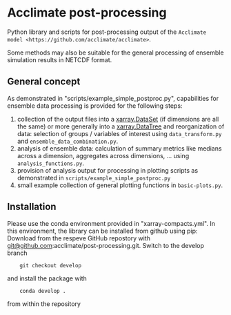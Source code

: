 Acclimate post-processing
=========================

Python library and scripts for post-processing output of the `Acclimate model <https://github.com/acclimate/acclimate>`.

Some methods may also be suitable for the general processing of ensemble simulation results in NETCDF format.

## General concept

As demonstrated in "scripts/example_simple_postproc.py", capabilities for ensemble data processing is provided for the following steps:

1) collection of the output files into a [xarray.DataSet](http://xarray.pydata.org/en/stable/generated/xarray.Dataset.html) (if dimensions are all the same) or more generally into a [xarray.DataTree](http://xarray.pydata.org/en/stable/generated/xarray.DataTree.html) 
and reorganization of data: selection of groups / variables of interest using `data_transform.py` and `ensemble_data_combination.py`.
3) analysis of ensemble data: calculation of summary metrics like medians across a dimension, aggregates across dimensions, ... using `analysis_functions.py`.
4) provision of analysis output for processing in plotting scripts as demonstrated in `scripts/example_simple_postproc.py`
5) small example collection of general plotting functions in `basic-plots.py`.

Installation
------------
Please use the conda environment provided in "xarray-compacts.yml".
In this environment, the library can be installed from github using pip:
Download from the respeve GitHub repostory with git@github.com:acclimate/post-processing.git. 
    Switch to the develop branch 

        git checkout develop
    
and install the package with 

        conda develop . 

from within the repository